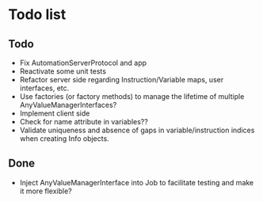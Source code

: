 # Todo list

## Todo

* Fix AutomationServerProtocol and app
* Reactivate some unit tests
* Refactor server side regarding Instruction/Variable maps, user interfaces, etc.
* Use factories (or factory methods) to manage the lifetime of multiple AnyValueManagerInterfaces?
* Implement client side
* Check for name attribute in variables??
* Validate uniqueness and absence of gaps in variable/instruction indices when creating Info objects.

## Done

* Inject AnyValueManagerInterface into Job to facilitate testing and make it more flexible?
